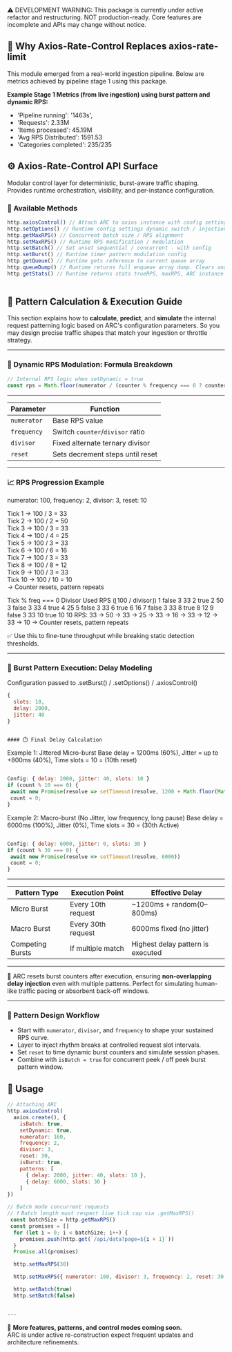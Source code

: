 ⚠️ DEVELOPMENT WARNING: This package is currently under active refactor and restructuring. NOT production-ready. 
Core features are incomplete and APIs may change without notice.

## 🔧  Why Axios-Rate-Control Replaces axios-rate-limit

This module emerged from a real-world ingestion pipeline.
Below are metrics achieved by pipeline stage 1 using this package. 

**Example Stage 1 Metrics (from live ingestion) using burst pattern and dynamic RPS:**
- 'Pipeline running': '1463s',
- 'Requests': 2.33M
- 'Items processed': 45.19M
- 'Avg RPS Distributed': 1591.53
- 'Categories completed': 235/235



## ⚙️ Axios-Rate-Control API Surface

Modular control layer for deterministic, burst-aware traffic shaping.  
Provides runtime orchestration, visibility, and per-instance configuration.

### 🔧 Available Methods 

```js
http.axiosControl() // Attach ARC to axios instance with config settings
http.setOptions() // Runtime config settings dynamic switch / injection
http.getMaxRPS() // Concurrent batch size / RPS alignment 
http.setMaxRPS() // Runtime RPS modification / modulation
http.setBatch() // Set unset sequential / concurrent - with config
http.setBurst() // Runtime timer pattern modulation config
http.getQueue() // Runtime gets reference to current queue array
http.queueDump() // Runtime returns full enqueue array dump. Clears and cancels requests 
http.getStats() // Runtime returns stats trueRPS, maxRPS, ARC instance id
 


```
## 🧮 Pattern Calculation & Execution Guide

This section explains how to **calculate**, **predict**, and **simulate** the internal request patterning logic based on ARC's configuration parameters. So you may design precise traffic shapes that match your ingestion or throttle strategy.

---

### 🎯 Dynamic RPS Modulation: Formula Breakdown

```js
// Internal RPS logic when setDynamic = true
const rps = Math.floor(numerator / (counter % frequency === 0 ? counter : divisor))
```
____________________________________________________
|  Parameter  |             Function               |
|-------------|------------------------------------|
| `numerator` |           Base RPS value           |
| `frequency` |  Switch `counter`/`divisor` ratio  |
|  `divisor`  |  Fixed alternate  ternary divisor  |
|   `reset`   |  Sets decrement steps until reset  |
----------------------------------------------------

### 📈 RPS Progression Example


numerator: 100, frequency: 2, divisor: 3, reset: 10

Tick 1  → 100 / 3  = 33  
Tick 2  → 100 / 2  = 50  
Tick 3  → 100 / 3  = 33  
Tick 4  → 100 / 4  = 25  
Tick 5  → 100 / 3  = 33  
Tick 6  → 100 / 6  = 16  
Tick 7  → 100 / 3  = 33  
Tick 8  → 100 / 8  = 12  
Tick 9  → 100 / 3  = 33  
Tick 10 → 100 / 10 = 10  
→ Counter resets, pattern repeats

Tick	% freq === 0	Divisor Used	RPS (⌊100 / divisor⌋)
1	false	3	33
2	true	2	50
3	false	3	33
4	true	4	25
5	false	3	33
6	true	6	16
7	false	3	33
8	true	8	12
9	false	3	33
10	true	10	10
RPS: 33 → 50 → 33 → 25 → 33 → 16 → 33 → 12 → 33 → 10
→ Counter resets, pattern repeats


✅ Use this to fine-tune throughput while breaking static detection thresholds.

---

### 🧨 Burst Pattern Execution: Delay Modeling


Configuration passed to .setBurst() / .setOptions() / .axiosControl()
```js
{
  slots: 10,
  delay: 2000,
  jitter: 40
}


#### ⏱️ Final Delay Calculation
```
Example 1: Jittered Micro-burst
Base delay = 1200ms (60%), Jitter = up to +800ms (40%), Time slots = 10 = (10th reset)
 ```js

 Config: { delay: 2000, jitter: 40, slots: 10 }
if (count % 10 === 0) {
  await new Promise(resolve => setTimeout(resolve, 1200 + Math.floor(Math.random() * 800)))
  count = 0;
}
```
 Example 2: Macro-burst (No Jitter, low frequency, long pause)
 Base delay = 6000ms (100%), Jitter (0%), Time slots = 30 = (30th Active)
 ```js

 Config: { delay: 6000, jitter: 0, slots: 30 }
if (count % 30 === 0) {
  await new Promise(resolve => setTimeout(resolve, 6000))
  count = 0;
}
```
____________________________________________________________________________________
|    Pattern Type    |     Execution Point    |          Effective Delay           |
|--------------------|------------------------|------------------------------------|
|    Micro Burst     |   Every 10th request   |    ~1200ms + random(0–800ms)       |
|    Macro Burst     |   Every 30th request   |     6000ms fixed (no jitter)       |
|  Competing Bursts  |   If multiple match    | Highest delay pattern is executed  |
------------------------------------------------------------------------------------
🧠 ARC resets burst counters after execution, ensuring **non-overlapping delay injection** even with multiple patterns. Perfect for simulating human-like traffic pacing or absorbent back-off windows.

---

### 📘 Pattern Design Workflow

- Start with `numerator`, `divisor`, and `frequency` to shape your sustained RPS curve.
- Layer to inject rhythm breaks at controlled request slot intervals.
- Set `reset` to time dynamic burst counters and simulate session phases.
- Combine with `isBatch = true` for concurrent peek / off peek burst pattern window.


## 📘 Usage
```js
// Attaching ARC 
http.axiosControl(
  axios.create(), {
    isBatch: true,
    setDynamic: true,
    numerator: 160,
    frequency: 2,
    divisor: 3,
    reset: 30,
    isBurst: true,
    patterns: [
      { delay: 2000, jitter: 40, slots: 10 },
      { delay: 6000, slots: 30 }
    ]
})

// Batch mode concurrent requests
// ❗ Batch length must respect live tick cap via .getMaxRPS()
 const batchSize = http.getMaxRPS()
 const promises = []
  for (let i = 0; i < batchSize; i++) {
    promises.push(http.get(`/api/data?page=${i + 1}`))
  }
  Promise.all(promises)

  http.setMaxRPS(30)

  http.setMaxRPS({ numerator: 160, divisor: 3, frequency: 2, reset: 30 })

  http.setBatch(true)
  http.setBatch(false)  


---
```
🔄 **More features, patterns, and control modes coming soon.**  
ARC is under active re-construction expect frequent updates and architecture refinements.
